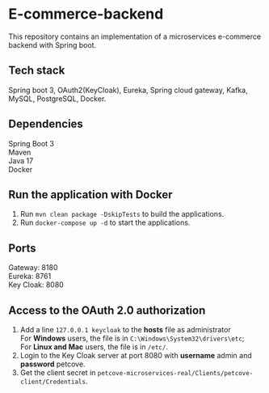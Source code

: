 # E-commerce-backend
This repository contains an implementation of a microservices e-commerce backend with Spring boot.
## Tech stack
Spring boot 3, OAuth2(KeyCloak), Eureka, Spring cloud gateway, Kafka, MySQL, PostgreSQL, Docker.
## Dependencies
Spring Boot 3  
Maven  
Java 17  
Docker
## Run the application with Docker
1. Run <code>mvn clean package -DskipTests</code> to build the applications.  
2. Run <code>docker-compose up -d</code> to start the applications.
## Ports
Gateway: 8180  
Eureka: 8761  
Key Cloak: 8080
## Access to the OAuth 2.0 authorization
1.	Add a line <code>127.0.0.1 keycloak</code> to the **hosts** file as administrator  
For **Windows** users, the file is in <code>C:\Windows\System32\drivers\etc</code>;   
For **Linux and Mac** users, the file is in <code>/etc/</code>.  
2.	Login to the Key Cloak server at port 8080 with **username** admin and **password** petcove.  
3.	Get the client secret in <code>petcove-microservices-real/Clients/petcove-client/Credentials</code>.
